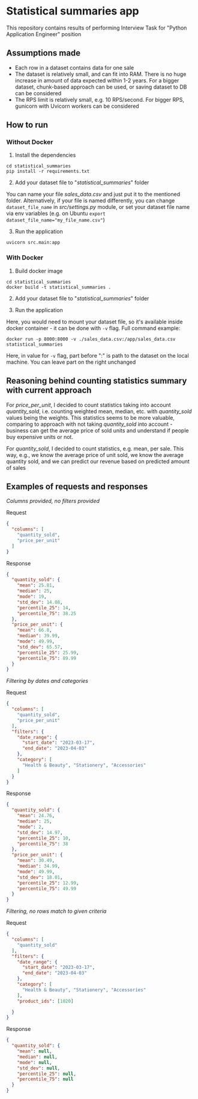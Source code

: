 # Statistical summaries app

This repository contains results of performing Interview Task for 
"Python Application Engineer" position

## Assumptions made
- Each row in a dataset contains data for one sale
- The dataset is relatively small, and can fit into RAM. There is no huge increase in amount of data 
expected within 1-2 years. For a bigger dataset, chunk-based approach can be used, or saving dataset to DB can be considered
- The RPS limit is relatively small, e.g. 10 RPS/second. For bigger RPS, gunicorn with Uvicorn workers can be considered


## How to run


### Without Docker
1. Install the dependencies

```
cd statistical_summaries
pip install -r requirements.txt
```

2. Add your dataset file to "_statistical_summaries_" folder

You can name your file _sales_data.csv_ and just put it to the mentioned folder.
Alternatively, if your file is named differently, you can change `dataset_file_name` in 
_src/settings.py_ module, or set your dataset file name via env variables
(e.g. on Ubuntu `export dataset_file_name="my_file_name.csv"`)

3. Run the application

```
uvicorn src.main:app
```

### With Docker

1. Build docker image
```
cd statistical_summaries
docker build -t statistical_summaries .
```

2. Add your dataset file to "_statistical_summaries_" folder


3. Run the application

Here, you would need to mount your dataset file, so it's available
inside docker container - it can be done with `-v` flag.
Full command example:
```
docker run -p 8000:8000 -v ./sales_data.csv:/app/sales_data.csv statistical_summaries
```
Here, in value for `-v` flag, part before ":" is path to the dataset on the local machine. 
You can leave part on the right unchanged


## Reasoning behind counting statistics summary with current approach

For _price_per_unit_, I decided to count statistics taking into account _quantity_sold_, i.e. counting weighted mean, 
median, etc. with _quantity_sold_ values being the weights. 
This statistics seems to be more valuable, comparing to approach with not taking _quantity_sold_ into account - business can get the average price of sold units and understand if people buy expensive units or not.

For _quantity_sold_, I decided to count statistics, e.g. mean, per sale. This way, e.g., we know the average price of unit sold,
we know the average quantity sold, and we can predict our revenue based on predicted amount of sales


## Examples of requests and responses

_Columns provided, no filters provided_

Request
```json
{
  "columns": [
    "quantity_sold",
    "price_per_unit"
  ]
}
```

Response
```json
{
  "quantity_sold": {
    "mean": 25.81,
    "median": 25,
    "mode": 19,
    "std_dev": 14.08,
    "percentile_25": 14,
    "percentile_75": 38.25
  },
  "price_per_unit": {
    "mean": 66.8,
    "median": 39.99,
    "mode": 49.99,
    "std_dev": 65.57,
    "percentile_25": 25.99,
    "percentile_75": 89.99
  }
}
```

_Filtering by dates and categories_

Request
```json
{
  "columns": [
    "quantity_sold",
    "price_per_unit"
  ],
  "filters": {
    "date_range": {
      "start_date": "2023-03-17",
      "end_date": "2023-04-03"
    },
    "category": [
      "Health & Beauty", "Stationery", "Accessories"
    ]
  }
}
```



Response
```json
{
  "quantity_sold": {
    "mean": 24.76,
    "median": 25,
    "mode": 2,
    "std_dev": 14.97,
    "percentile_25": 10,
    "percentile_75": 38
  },
  "price_per_unit": {
    "mean": 30.49,
    "median": 34.99,
    "mode": 49.99,
    "std_dev": 18.01,
    "percentile_25": 12.99,
    "percentile_75": 49.99
  }
}
```

_Filtering, no rows match to given criteria_

Request
```json
{
  "columns": [
    "quantity_sold"
  ],
  "filters": {
    "date_range": {
      "start_date": "2023-03-17",
      "end_date": "2023-04-03"
    },
    "category": [
      "Health & Beauty", "Stationery", "Accessories"
    ],
    "product_ids": [1020]

  }
}
```

Response
```json
{
  "quantity_sold": {
    "mean": null,
    "median": null,
    "mode": null,
    "std_dev": null,
    "percentile_25": null,
    "percentile_75": null
  }
}
```